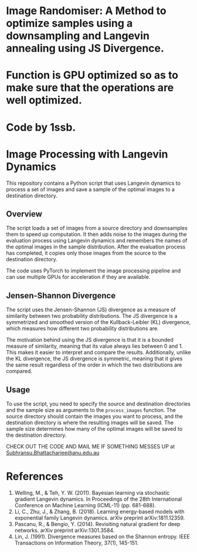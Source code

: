 # Image Randomiser: A Method to optimize samples using a downsampling and Langevin annealing using JS Divergence.

# Function is GPU optimized so as to make sure that the operations are well optimized.

# Code by 1ssb.

# Image Processing with Langevin Dynamics

This repository contains a Python script that uses Langevin dynamics to process a set of images and save a sample of the optimal images to a destination directory.

## Overview

The script loads a set of images from a source directory and downsamples them to speed up computation. It then adds noise to the images during the evaluation process using Langevin dynamics and remembers the names of the optimal images in the sample distribution. After the evaluation process has completed, it copies only those images from the source to the destination directory.

The code uses PyTorch to implement the image processing pipeline and can use multiple GPUs for acceleration if they are available.

## Jensen-Shannon Divergence

The script uses the Jensen-Shannon (JS) divergence as a measure of similarity between two probability distributions. The JS divergence is a symmetrized and smoothed version of the Kullback-Leibler (KL) divergence, which measures how different two probability distributions are.

The motivation behind using the JS divergence is that it is a bounded measure of similarity, meaning that its value always lies between 0 and 1. This makes it easier to interpret and compare the results. Additionally, unlike the KL divergence, the JS divergence is symmetric, meaning that it gives the same result regardless of the order in which the two distributions are compared.

## Usage

To use the script, you need to specify the source and destination directories and the sample size as arguments to the `process_images` function. The source directory should contain the images you want to process, and the destination directory is where the resulting images will be saved. The sample size determines how many of the optimal images will be saved to the destination directory.

CHECK OUT THE CODE AND MAIL ME IF SOMETHING MESSES UP at Subhransu.Bhattacharjee@anu.edu.au

#   References

1. Welling, M., & Teh, Y. W. (2011). Bayesian learning via stochastic gradient Langevin dynamics. In Proceedings of the 28th International Conference on Machine Learning (ICML-11) (pp. 681-688).
2. Li, C., Zhu, J., & Zhang, B. (2018). Learning energy-based models with exponential family Langevin dynamics. arXiv preprint arXiv:1811.12359.
3. Pascanu, R., & Bengio, Y. (2014). Revisiting natural gradient for deep networks. arXiv preprint arXiv:1301.3584.
4. Lin, J. (1991). Divergence measures based on the Shannon entropy. IEEE Transactions on Information Theory, 37(1), 145-151.
